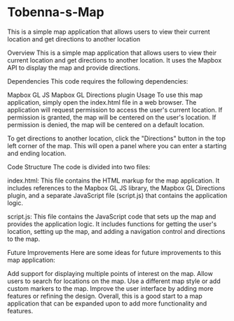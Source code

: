 # Tobenna-s-Map
This is a simple map application that allows users to view their current location and get directions to another location


Overview
This is a simple map application that allows users to view their current location and get directions to another location. It uses the Mapbox API to display the map and provide directions.

Dependencies
This code requires the following dependencies:

Mapbox GL JS
Mapbox GL Directions plugin
Usage
To use this map application, simply open the index.html file in a web browser. The application will request permission to access the user's current location. If permission is granted, the map will be centered on the user's location. If permission is denied, the map will be centered on a default location.

To get directions to another location, click the "Directions" button in the top left corner of the map. This will open a panel where you can enter a starting and ending location.

Code Structure
The code is divided into two files:

index.html: This file contains the HTML markup for the map application. It includes references to the Mapbox GL JS library, the Mapbox GL Directions plugin, and a separate JavaScript file (script.js) that contains the application logic.

script.js: This file contains the JavaScript code that sets up the map and provides the application logic. It includes functions for getting the user's location, setting up the map, and adding a navigation control and directions to the map.

Future Improvements
Here are some ideas for future improvements to this map application:

Add support for displaying multiple points of interest on the map.
Allow users to search for locations on the map.
Use a different map style or add custom markers to the map.
Improve the user interface by adding more features or refining the design.
Overall, this is a good start to a map application that can be expanded upon to add more functionality and features.
